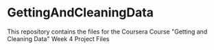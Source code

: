 # GettingAndCleaningData
This repository contains the files for the Coursera Course "Getting and Cleaning Data" Week 4 Project Files

